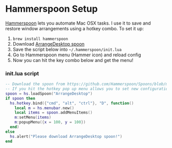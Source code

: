 # Hammerspoon Setup

[Hammerspoon](http://www.hammerspoon.org) lets you automate Mac OSX tasks.  I use it to save and restore window arrangements
using a hotkey combo.  To set it up:

1. `brew install hammerspoon`
2. Download [ArrangeDesktop spoon](https://github.com/Hammerspoon/Spoons/blob/master/Spoons/ArrangeDesktop.spoon.zip)
3. Save the script below into `~/.hammerspoon/init.lua`
4. Go to Hammerspoon menu (Hammer icon) and reload config
5. Now you can hit the key combo below and get the menu!

### init.lua script

```lua
-- Download the spoon from https://github.com/Hammerspoon/Spoons/blob/master/Spoons/ArrangeDesktop.spoon.zip
-- If you hit the hotkey pop up menu allows you to set new configuration or load one. Hit ESC to exit
spoon = hs.loadSpoon("ArrangeDesktop")
if spoon then
  hs.hotkey.bind({"cmd", "alt", "ctrl"}, "D", function()
    local m = hs.menubar.new()
    local items = spoon.addMenuItems()
    m:setMenu(items)
    m:popupMenu({x = 100, y = 100})
  end)
else
  hs.alert("Please download ArrangeDesktop spoon!")
end
```